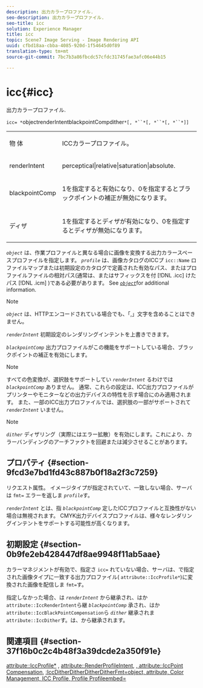 ```yaml
---
description: 出力カラープロファイル.
seo-description: 出力カラープロファイル.
seo-title: icc
solution: Experience Manager
title: icc
topic: Scene7 Image Serving - Image Rendering API
uuid: cfbd18aa-cbba-4085-920d-1f54645d0f89
translation-type: tm+mt
source-git-commit: 7bc7b3a86fbcdc57cfdc31745fae3afc06e44b15

---
```



# icc{#icc}

出力カラープロファイル.

`icc= *`objectrenderIntentblackpointCompdither`*[, *``*[, *``*[, *``*]]`

<table id="simpletable_AC20916999004CDCBBB9888B3A8FB0A7"> 
 <tr class="strow"> 
  <td class="stentry"> <p><span class="codeph"> 物 <span class="varname"> 体</span></span> </p></td> 
  <td class="stentry"> <p>ICCカラープロファイル。 </p></td> 
 </tr> 
 <tr class="strow"> 
  <td class="stentry"> <p><span class="codeph"> renderIntent <span class="varname"></span></span> </p></td> 
  <td class="stentry"> <p><span class="codeph"> perceptical|relative|saturation|absolute</span>. </p></td> 
 </tr> 
 <tr class="strow"> 
  <td class="stentry"> <p><span class="codeph"> blackpointComp <span class="varname"></span></span> </p></td> 
  <td class="stentry"> <p>1を指定すると有効になり、0を指定するとブラックポイントの補正が無効になります。 </p></td> 
 </tr> 
 <tr class="strow"> 
  <td class="stentry"> <p><span class="codeph"> <span class="varname"> ディザ</span></span> </p></td> 
  <td class="stentry"> <p>1を指定するとディザが有効になり、0を指定するとディザが無効になります。 </p></td> 
 </tr> 
</table>

*`object`* は、作業プロファイルと異なる場合に画像を変換する出力カラースペースプロファイルを指定します。 *`profile`* は、画像カタログのICCプ `icc::Name` ロファイルマップまたは初期設定のカタログで定義された有効なパス、またはプロファイルファイルの相対パス(通常は、またはサフィックスを付 [!DNL .icc] けたパス [!DNL .icm] )である必要があります。 See [ *`object`*](../../../../../is-api/http-ref/image-serving-api-ref/c-http-protocol-reference/c-data-types/r-object.md#reference-2591bd24548d462782c68d138ef795a0)for additional information.

>[!NOTE]
>
>*`object`* は、HTTPエンコードされている場合でも、「,」文字を含めることはできません。

*`renderIntent`* 初期設定のレンダリングインテントを上書きできます。

*`blackpointComp`* 出力プロファイルがこの機能をサポートしている場合、ブラックポイントの補正を有効にします。

>[!NOTE]
>
>すべての色変換が、選択肢をサポートしてい *`renderIntent`* るわけでは *`blackpointComp`* ありません。 通常、これらの設定は、ICC出力プロファイルがプリンターやモニターなどの出力デバイスの特性を示す場合にのみ適用されます。 また、一部のICC出力プロファイルでは、選択肢の一部がサポートされて *`renderIntent`* いません。

Note

*`dither`* ディザリング（実際にはエラー拡散）を有効にします。これにより、カラーバンディングのアーチファクトを回避または減少させることがあります。

## プロパティ {#section-9fcd3e7bd1fd43c887b0f18a2f3c7259}

リクエスト属性。 イメージタイプが指定されていて、一致しない場合、サーバは `fmt=` エラーを返しま *`profile`*&#x200B;す。

*`renderIntent`* とは、指 *`blackpointComp`* 定したICCプロファイルと互換性がない場合は無視されます。 CMYK出力デバイスプロファイルは、様々なレンダリングインテントをサポートする可能性が高くなります。

## 初期設定 {#section-0b9fe2eb428447df8ae9948f11ab5aae}

カラーマネジメントが有効で、指定さ `icc=` れていない場合、サーバは、で指定された画像タイプに一致する出力プロファイル( `attribute::IccProfile*`)に変換された画像を配信しま `fmt=`す。

指定しなかった場合、は *`renderIntent`* から継承され、はか `attribute::IccRenderIntent`ら継 *`blackpointComp`* 承され、はか `attribute::IccBlackPointCompensation`ら *`dither`* 継承されま `attribute::IccDither`す。は、から継承されます。

## 関連項目 {#section-37f16b0c2c4b48f3a39dcde2a350f91e}

[attribute::IccProfile*](../../../../../is-api/image-catalog/image-serving-api-ref/c-image-catalog-reference/c-attributes-reference/r-iccprofilecmyk.md#reference-db89f9dac33e447cadb359ec1ba27ee0) , [attribute::RenderProfileIntent](../../../../../is-api/image-catalog/image-serving-api-ref/c-image-catalog-reference/c-attributes-reference/r-iccrenderintent.md#reference-012f207f28bd4406a5368d23ed95a51f), [, attribute::IccPoint Compensation](../../../../../is-api/image-catalog/image-serving-api-ref/c-image-catalog-reference/c-attributes-reference/r-iccblackpointcompensation.md#reference-357626375ee140d1807f0c05171c733f), [](../../../../../is-api/image-catalog/image-serving-api-ref/c-image-catalog-reference/c-attributes-reference/r-iccdither.md#reference-914d0d0567364246b4016d45c0ada85b)[](../../../../../is-api/http-ref/image-serving-api-ref/c-http-protocol-reference/c-command-reference/r-is-http-fmt.md#reference-cdf10043423b45ba9fe15157fb3ae37a)[](../../../../../is-api/http-ref/image-serving-api-ref/c-http-protocol-reference/c-data-types/r-object.md#reference-2591bd24548d462782c68d138ef795a0)[](../../../../../is-api/http-ref/image-serving-api-ref/c-http-protocol-reference/c-syntax-and-features/r-color-management.md#reference-c7e4a72d589145189f7e4bcb6b4544d7)[](../../../../../is-api/image-catalog/image-serving-api-ref/c-image-catalog-reference/c-icc-profile-map-reference/c-icc-profile-map-reference.md#concept-57b9148ce55249cd825cb7ee19ed057c)[:IccDitherDitherDitherDitherFmt=object, attribute, Color Management, ICC Profile, Profile Profileembed=](../../../../../is-api/http-ref/image-serving-api-ref/c-http-protocol-reference/c-command-reference/r-iccembed.md#reference-e3b774fb322046a2a6dde3a7bab5583e)

